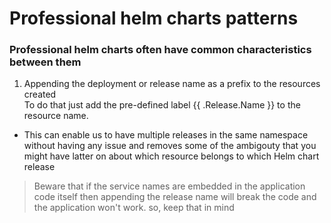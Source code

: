 # Professional helm charts patterns

### Professional helm charts often have common characteristics between them
1. Appending the deployment or release name as a prefix to the resources created  
To do that just add the pre-defined label {{ .Release.Name }} to the resource name.
- This can enable us to have multiple releases in the same namespace without having any issue and removes some of the ambigouty that you might have latter on about which resource belongs to which Helm chart release
> Beware that if the service names are embedded in the application code itself then appending the release name will break the code and the application won't work. so, keep that in mind